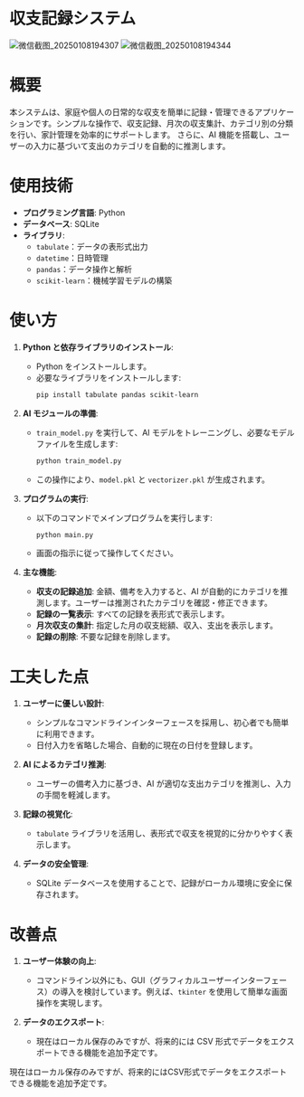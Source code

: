 # 収支記録システム
![微信截图_20250108194307](https://github.com/user-attachments/assets/585e6158-c710-4779-9675-b31657b39847)
![微信截图_20250108194344](https://github.com/user-attachments/assets/9a3ead34-ad50-466b-a50c-e3283ce19814)

# 概要
本システムは、家庭や個人の日常的な収支を簡単に記録・管理できるアプリケーションです。シンプルな操作で、収支記録、月次の収支集計、カテゴリ別の分類を行い、家計管理を効率的にサポートします。
さらに、AI 機能を搭載し、ユーザーの入力に基づいて支出のカテゴリを自動的に推測します。

# 使用技術
- **プログラミング言語**: Python
- **データベース**: SQLite
- **ライブラリ**:
  - `tabulate`：データの表形式出力
  - `datetime`：日時管理
  - `pandas`：データ操作と解析
  - `scikit-learn`：機械学習モデルの構築

# 使い方
1. **Python と依存ライブラリのインストール**:
   - Python をインストールします。
   - 必要なライブラリをインストールします:
     ```bash
     pip install tabulate pandas scikit-learn
     ```

2. **AI モジュールの準備**:
   - `train_model.py` を実行して、AI モデルをトレーニングし、必要なモデルファイルを生成します:
     ```bash
     python train_model.py
     ```
   - この操作により、`model.pkl` と `vectorizer.pkl` が生成されます。

3. **プログラムの実行**:
   - 以下のコマンドでメインプログラムを実行します:
     ```bash
     python main.py
     ```
   - 画面の指示に従って操作してください。

4. **主な機能**:
   - **収支の記録追加**: 金額、備考を入力すると、AI が自動的にカテゴリを推測します。ユーザーは推測されたカテゴリを確認・修正できます。
   - **記録の一覧表示**: すべての記録を表形式で表示します。
   - **月次収支の集計**: 指定した月の収支総額、収入、支出を表示します。
   - **記録の削除**: 不要な記録を削除します。
# 工夫した点
1. **ユーザーに優しい設計**:
   - シンプルなコマンドラインインターフェースを採用し、初心者でも簡単に利用できます。
   - 日付入力を省略した場合、自動的に現在の日付を登録します。

2. **AI によるカテゴリ推測**:
   - ユーザーの備考入力に基づき、AI が適切な支出カテゴリを推測し、入力の手間を軽減します。

3. **記録の視覚化**:
   - `tabulate` ライブラリを活用し、表形式で収支を視覚的に分かりやすく表示します。

4. **データの安全管理**:
   - SQLite データベースを使用することで、記録がローカル環境に安全に保存されます。


# 改善点
1. **ユーザー体験の向上**:
   - コマンドライン以外にも、GUI（グラフィカルユーザーインターフェース）の導入を検討しています。例えば、`tkinter` を使用して簡単な画面操作を実現します。

2. **データのエクスポート**:
   - 現在はローカル保存のみですが、将来的には CSV 形式でデータをエクスポートできる機能を追加予定です。

現在はローカル保存のみですが、将来的にはCSV形式でデータをエクスポートできる機能を追加予定です。
